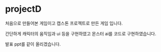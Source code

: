 # projectD

처음으로 만들어본 게임이고 캡스톤 프로젝트로 만든 게임 입니다.

간단하게 캐릭터의 움직임과 ui 등을 구현하였고 몬스터 ai를 코드로 구현하였습니다.

발표 ppt를 같이 올리겠습니다.
